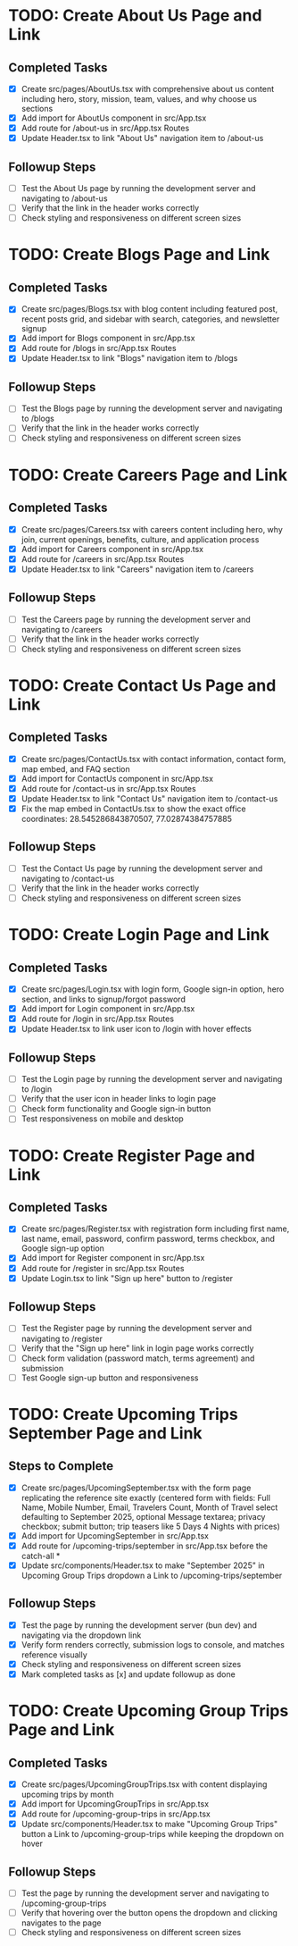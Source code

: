 # TODO: Create About Us Page and Link

## Completed Tasks
- [x] Create src/pages/AboutUs.tsx with comprehensive about us content including hero, story, mission, team, values, and why choose us sections
- [x] Add import for AboutUs component in src/App.tsx
- [x] Add route for /about-us in src/App.tsx Routes
- [x] Update Header.tsx to link "About Us" navigation item to /about-us

## Followup Steps
- [ ] Test the About Us page by running the development server and navigating to /about-us
- [ ] Verify that the link in the header works correctly
- [ ] Check styling and responsiveness on different screen sizes

# TODO: Create Blogs Page and Link

## Completed Tasks
- [x] Create src/pages/Blogs.tsx with blog content including featured post, recent posts grid, and sidebar with search, categories, and newsletter signup
- [x] Add import for Blogs component in src/App.tsx
- [x] Add route for /blogs in src/App.tsx Routes
- [x] Update Header.tsx to link "Blogs" navigation item to /blogs

## Followup Steps
- [ ] Test the Blogs page by running the development server and navigating to /blogs
- [ ] Verify that the link in the header works correctly
- [ ] Check styling and responsiveness on different screen sizes

# TODO: Create Careers Page and Link

## Completed Tasks
- [x] Create src/pages/Careers.tsx with careers content including hero, why join, current openings, benefits, culture, and application process
- [x] Add import for Careers component in src/App.tsx
- [x] Add route for /careers in src/App.tsx Routes
- [x] Update Header.tsx to link "Careers" navigation item to /careers

## Followup Steps
- [ ] Test the Careers page by running the development server and navigating to /careers
- [ ] Verify that the link in the header works correctly
- [ ] Check styling and responsiveness on different screen sizes

# TODO: Create Contact Us Page and Link

## Completed Tasks
- [x] Create src/pages/ContactUs.tsx with contact information, contact form, map embed, and FAQ section
- [x] Add import for ContactUs component in src/App.tsx
- [x] Add route for /contact-us in src/App.tsx Routes
- [x] Update Header.tsx to link "Contact Us" navigation item to /contact-us
- [x] Fix the map embed in ContactUs.tsx to show the exact office coordinates: 28.545286843870507, 77.02874384757885

## Followup Steps
- [ ] Test the Contact Us page by running the development server and navigating to /contact-us
- [ ] Verify that the link in the header works correctly
- [ ] Check styling and responsiveness on different screen sizes

# TODO: Create Login Page and Link

## Completed Tasks
- [x] Create src/pages/Login.tsx with login form, Google sign-in option, hero section, and links to signup/forgot password
- [x] Add import for Login component in src/App.tsx
- [x] Add route for /login in src/App.tsx Routes
- [x] Update Header.tsx to link user icon to /login with hover effects

## Followup Steps
- [ ] Test the Login page by running the development server and navigating to /login
- [ ] Verify that the user icon in header links to login page
- [ ] Check form functionality and Google sign-in button
- [ ] Test responsiveness on mobile and desktop

# TODO: Create Register Page and Link

## Completed Tasks
- [x] Create src/pages/Register.tsx with registration form including first name, last name, email, password, confirm password, terms checkbox, and Google sign-up option
- [x] Add import for Register component in src/App.tsx
- [x] Add route for /register in src/App.tsx Routes
- [x] Update Login.tsx to link "Sign up here" button to /register

## Followup Steps
- [ ] Test the Register page by running the development server and navigating to /register
- [ ] Verify that the "Sign up here" link in login page works correctly
- [ ] Check form validation (password match, terms agreement) and submission
- [ ] Test Google sign-up button and responsiveness

# TODO: Create Upcoming Trips September Page and Link

## Steps to Complete
- [x] Create src/pages/UpcomingSeptember.tsx with the form page replicating the reference site exactly (centered form with fields: Full Name, Mobile Number, Email, Travelers Count, Month of Travel select defaulting to September 2025, optional Message textarea; privacy checkbox; submit button; trip teasers like 5 Days 4 Nights with prices)
- [x] Add import for UpcomingSeptember in src/App.tsx
- [x] Add route for /upcoming-trips/september in src/App.tsx before the catch-all *
- [x] Update src/components/Header.tsx to make "September 2025" in Upcoming Group Trips dropdown a Link to /upcoming-trips/september

## Followup Steps
- [x] Test the page by running the development server (bun dev) and navigating via the dropdown link
- [x] Verify form renders correctly, submission logs to console, and matches reference visually
- [x] Check styling and responsiveness on different screen sizes
- [x] Mark completed tasks as [x] and update followup as done

# TODO: Create Upcoming Group Trips Page and Link

## Completed Tasks
- [x] Create src/pages/UpcomingGroupTrips.tsx with content displaying upcoming trips by month
- [x] Add import for UpcomingGroupTrips in src/App.tsx
- [x] Add route for /upcoming-group-trips in src/App.tsx
- [x] Update src/components/Header.tsx to make "Upcoming Group Trips" button a Link to /upcoming-group-trips while keeping the dropdown on hover

## Followup Steps
- [ ] Test the page by running the development server and navigating to /upcoming-group-trips
- [ ] Verify that hovering over the button opens the dropdown and clicking navigates to the page
- [ ] Check styling and responsiveness on different screen sizes
